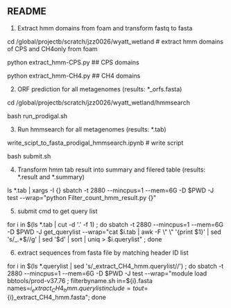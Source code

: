 ## README
1. Extract hmm domains from foam and transform fastq to fasta

  cd /global/projectb/scratch/jzz0026/wyatt_wetland # extract hmm domains of CPS and CH4only from foam

  python extract_hmm-CPS.py ## CPS domains
  
  python extract_hmm-CH4.py ## CH4 domains
  

2. ORF prediction for all metagenomes (results: *_orfs.fasta) 

  cd /global/projectb/scratch/jzz0026/wyatt_wetland/hmmsearch
  
  bash run_prodigal.sh
  

3. Run hmmsearch for all metagenomes (results: *.tab)

  write_scipt_to_fasta_prodigal_hmmsearch.ipynb # write script
  
  bash submit.sh
  

4. Transform hmm tab result into summary and filered table (results: *.result and *.summary)

  ls *.tab | xargs -I {} sbatch -t 2880 --mincpus=1 --mem=6G -D $PWD -J test --wrap="python Filter_count_hmm_result.py {}"
  
5. submit cmd to get query list

  for i in $(ls *.tab | cut -d '.' -f 1) ; do sbatch -t 2880 --mincpus=1 --mem=6G -D $PWD -J get_querylist --wrap="cat $i.tab | awk -F \" \" '{print $1}' | sed 's/_.*$//g' | sed '$d' | sort | uniq > $i.querylist" ; done

6. extract sequences from fasta file by matching header ID list

  for i in $(ls *.querylist | sed 's/_extract_CH4_hmm.querylist//') ; do sbatch -t 2880 --mincpus=1 --mem=6G -D $PWD -J test --wrap="module load bbtools/prod-v37.76 ; filterbyname.sh in=${i}.fasta names=${i}_extract_CH4_hmm.querylist include=t out=${i}_extract_CH4_hmm.fasta";  done
